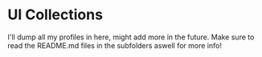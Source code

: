 # UI Collections

I'll dump all my profiles in here, might add more in the future. Make sure to read the README.md files in the subfolders aswell for more info!

